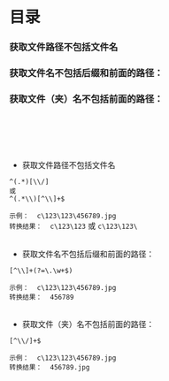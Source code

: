 # 目录
### 获取文件路径不包括文件名
### 获取文件名不包括后缀和前面的路径：
### 获取文件（夹）名不包括前面的路径：

<br/><br/><br/><br/>
- 获取文件路径不包括文件名 <br/>
```
^(.*)[\\/]
或
^(.*\\)[^\\]+$
```
`示例：  c\123\123\456789.jpg` <br/>
`转换结果：  c\123\123` 
或
`c\123\123\`
<br/><br/>

- 获取文件名不包括后缀和前面的路径： <br/>
```
[^\\]+(?=\.\w+$)
```
`示例：  c\123\123\456789.jpg` <br/>
`转换结果：  456789`
<br/><br/>

- 获取文件（夹）名不包括前面的路径： <br/>
```
[^\\/]+$
```
`示例：  c\123\123\456789.jpg` <br/>
`转换结果：  456789.jpg`
<br/><br/>
